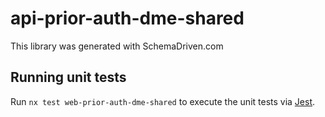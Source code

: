 
# api-prior-auth-dme-shared

This library was generated with SchemaDriven.com

## Running unit tests

Run `nx test web-prior-auth-dme-shared` to execute the unit tests via [Jest](https://jestjs.io).

